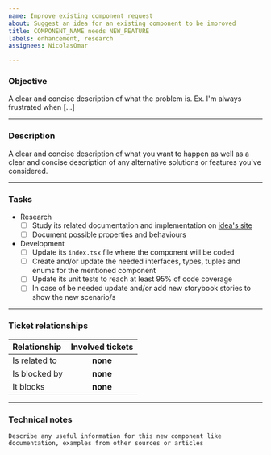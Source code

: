 ```yaml
---
name: Improve existing component request
about: Suggest an idea for an existing component to be improved
title: COMPONENT_NAME needs NEW_FEATURE
labels: enhancement, research
assignees: NicolasOmar

---
```


### Objective 
A clear and concise description of what the problem is. Ex. I'm always frustrated when [...]

---

### Description 
A clear and concise description of what you want to happen as well as a clear and concise description of any alternative solutions or features you've considered.

---

### Tasks 
- Research 
  - [ ] Study its related documentation and implementation on [idea's site](INSERT_DOCUMENTATION_SITE_EXAMPLE)
  - [ ] Document possible properties and behaviours
- Development 
  - [ ] Update its `index.tsx` file where the component will be coded
  - [ ] Create and/or update the needed interfaces, types, tuples and enums for the mentioned component
  - [ ] Update its unit tests to reach at least 95% of code coverage
  - [ ] In case of be needed update and/or add new storybook stories to show the new scenario/s

---

### Ticket relationships 
| Relationship | Involved tickets | 
| :--- | :---: | 
| Is related to | **none** 
| Is blocked by | **none** 
| It blocks |  **none**

---

### Technical notes 
`Describe any useful information for this new component like documentation, examples from other sources or articles`
